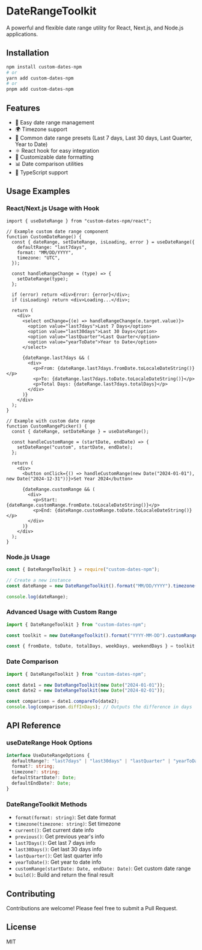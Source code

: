 # DateRangeToolkit

A powerful and flexible date range utility for React, Next.js, and Node.js applications.

## Installation

```bash
npm install custom-dates-npm
# or
yarn add custom-dates-npm
# or
pnpm add custom-dates-npm
```

## Features

- 📅 Easy date range management
- 🌍 Timezone support
- 🔄 Common date range presets (Last 7 days, Last 30 days, Last Quarter, Year to Date)
- ⚛️ React hook for easy integration
- 🔧 Customizable date formatting
- 📊 Date comparison utilities
- 💪 TypeScript support

## Usage Examples

### React/Next.js Usage with Hook

```tsx
import { useDateRange } from "custom-dates-npm/react";

// Example custom date range component
function CustomDateRange() {
  const { dateRange, setDateRange, isLoading, error } = useDateRange({
    defaultRange: "last7days",
    format: "MM/DD/YYYY",
    timezone: "UTC",
  });

  const handleRangeChange = (type) => {
    setDateRange(type);
  };

  if (error) return <div>Error: {error}</div>;
  if (isLoading) return <div>Loading...</div>;

  return (
    <div>
      <select onChange={(e) => handleRangeChange(e.target.value)}>
        <option value="last7days">Last 7 Days</option>
        <option value="last30days">Last 30 Days</option>
        <option value="lastQuarter">Last Quarter</option>
        <option value="yearToDate">Year to Date</option>
      </select>

      {dateRange.last7days && (
        <div>
          <p>From: {dateRange.last7days.fromDate.toLocaleDateString()}</p>
          <p>To: {dateRange.last7days.toDate.toLocaleDateString()}</p>
          <p>Total Days: {dateRange.last7days.totalDays}</p>
        </div>
      )}
    </div>
  );
}

// Example with custom date range
function CustomRangePicker() {
  const { dateRange, setDateRange } = useDateRange();

  const handleCustomRange = (startDate, endDate) => {
    setDateRange("custom", startDate, endDate);
  };

  return (
    <div>
      <button onClick={() => handleCustomRange(new Date("2024-01-01"), new Date("2024-12-31"))}>Set Year 2024</button>

      {dateRange.customRange && (
        <div>
          <p>Start: {dateRange.customRange.fromDate.toLocaleDateString()}</p>
          <p>End: {dateRange.customRange.toDate.toLocaleDateString()}</p>
        </div>
      )}
    </div>
  );
}
```

### Node.js Usage

```javascript
const { DateRangeToolkit } = require("custom-dates-npm");

// Create a new instance
const dateRange = new DateRangeToolkit().format("MM/DD/YYYY").timezone("America/New_York").last7Days().build();

console.log(dateRange);
```

### Advanced Usage with Custom Range

```typescript
import { DateRangeToolkit } from "custom-dates-npm";

const toolkit = new DateRangeToolkit().format("YYYY-MM-DD").customRange(new Date("2024-01-01"), new Date("2024-12-31")).build();

const { fromDate, toDate, totalDays, weekDays, weekendDays } = toolkit.customRange;
```

### Date Comparison

```typescript
import { DateRangeToolkit } from "custom-dates-npm";

const date1 = new DateRangeToolkit(new Date("2024-01-01"));
const date2 = new DateRangeToolkit(new Date("2024-02-01"));

const comparison = date1.compareTo(date2);
console.log(comparison.diffInDays); // Outputs the difference in days
```

## API Reference

### useDateRange Hook Options

```typescript
interface UseDateRangeOptions {
  defaultRange?: "last7days" | "last30days" | "lastQuarter" | "yearToDate" | "custom";
  format?: string;
  timezone?: string;
  defaultStartDate?: Date;
  defaultEndDate?: Date;
}
```

### DateRangeToolkit Methods

- `format(format: string)`: Set date format
- `timezone(timezone: string)`: Set timezone
- `current()`: Get current date info
- `previous()`: Get previous year's info
- `last7Days()`: Get last 7 days info
- `last30Days()`: Get last 30 days info
- `lastQuarter()`: Get last quarter info
- `yearToDate()`: Get year to date info
- `customRange(startDate: Date, endDate: Date)`: Get custom date range
- `build()`: Build and return the final result

## Contributing

Contributions are welcome! Please feel free to submit a Pull Request.

## License

MIT
